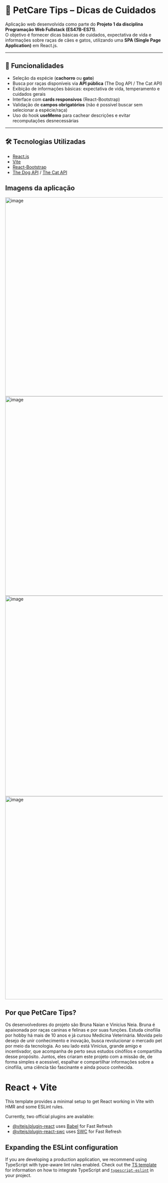 # 🐾 PetCare Tips – Dicas de Cuidados

Aplicação web desenvolvida como parte do **Projeto 1 da disciplina Programação Web Fullstack (ES47B-ES71)**.  
O objetivo é fornecer dicas básicas de cuidados, expectativa de vida e informações sobre raças de cães e gatos, utilizando uma **SPA (Single Page Application)** em React.js.

---

## 🚀 Funcionalidades
- Seleção da espécie (**cachorro** ou **gato**)
- Busca por raças disponíveis via **API pública** (The Dog API / The Cat API)
- Exibição de informações básicas: expectativa de vida, temperamento e cuidados gerais
- Interface com **cards responsivos** (React-Bootstrap)
- Validação de **campos obrigatórios** (não é possível buscar sem selecionar a espécie/raça)
- Uso do hook **useMemo** para cachear descrições e evitar recomputações desnecessárias

---

## 🛠️ Tecnologias Utilizadas
- [React.js](https://react.dev/)
- [Vite](https://vitejs.dev/)
- [React-Bootstrap](https://react-bootstrap.github.io/)
- [The Dog API](https://thedogapi.com/) / [The Cat API](https://thecatapi.com/)

## Imagens da aplicação
<img width="1116" height="635" alt="image" src="https://github.com/user-attachments/assets/c50dca52-3775-4dac-aa3b-d97e0485d018" />
<img width="1145" height="636" alt="image" src="https://github.com/user-attachments/assets/b3430396-4eb2-4897-9058-03c4cde99389" />
<img width="1121" height="640" alt="image" src="https://github.com/user-attachments/assets/39241744-b0fc-4fb6-bdf2-de0f0d927464" />
<img width="1142" height="648" alt="image" src="https://github.com/user-attachments/assets/2cccf59f-e074-4b32-9669-dfda54affa7d" />

## Por que PetCare Tips?
Os desenvolvedores do projeto são Bruna Naian e Vinicius Neia.
Bruna é apaixonada por raças caninas e felinas e por suas funções. Estuda cinofilia por hobby há mais de 10 anos e já cursou Medicina Veterinária. Movida pelo desejo de unir conhecimento e inovação, busca revolucionar o mercado pet por meio da tecnologia.
Ao seu lado está Vinicius, grande amigo e incentivador, que acompanha de perto seus estudos cinófilos e compartilha desse propósito.
Juntos, eles criaram este projeto com a missão de, de forma simples e acessível, espalhar e compartilhar informações sobre a cinofilia, uma ciência tão fascinante e ainda pouco conhecida.

# React + Vite

This template provides a minimal setup to get React working in Vite with HMR and some ESLint rules.

Currently, two official plugins are available:

- [@vitejs/plugin-react](https://github.com/vitejs/vite-plugin-react/blob/main/packages/plugin-react) uses [Babel](https://babeljs.io/) for Fast Refresh
- [@vitejs/plugin-react-swc](https://github.com/vitejs/vite-plugin-react/blob/main/packages/plugin-react-swc) uses [SWC](https://swc.rs/) for Fast Refresh

## Expanding the ESLint configuration

If you are developing a production application, we recommend using TypeScript with type-aware lint rules enabled. Check out the [TS template](https://github.com/vitejs/vite/tree/main/packages/create-vite/template-react-ts) for information on how to integrate TypeScript and [`typescript-eslint`](https://typescript-eslint.io) in your project.
